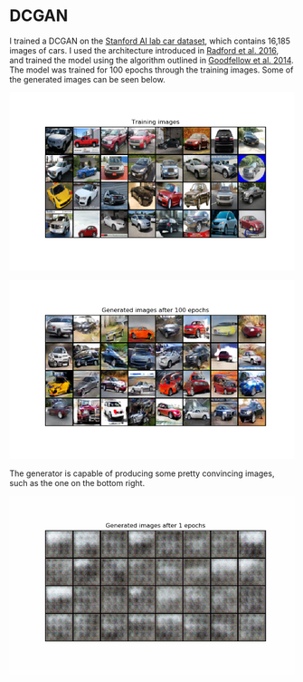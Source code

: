 # DCGAN

I trained a DCGAN on the [Stanford AI lab car dataset](https://ai.stanford.edu/~jkrause/cars/car_dataset.html), which contains 16,185 images of cars. I used the architecture introduced in [Radford et al. 2016](https://arxiv.org/pdf/1511.06434.pdf), and trained the model using the algorithm outlined in [Goodfellow et al. 2014](https://papers.nips.cc/paper/5423-generative-adversarial-nets.pdf). The model was trained for 100 epochs through the training images. Some of the generated images can be seen below.

![](https://github.com/collinb9/Data-Science-projects/blob/master/DCGAN/training_images.png "Training images")

![](https://github.com/collinb9/Data-Science-projects/blob/master/DCGAN/generated_images/generated_images_99_epochs.png "Generated images after 100 epochs")

The generator is capable of producing some pretty convincing images, such as the one on the bottom right. 

![](https://github.com/collinb9/Data-Science-projects/blob/master/DCGAN/generated_images/generated_images.gif "Generated images")
